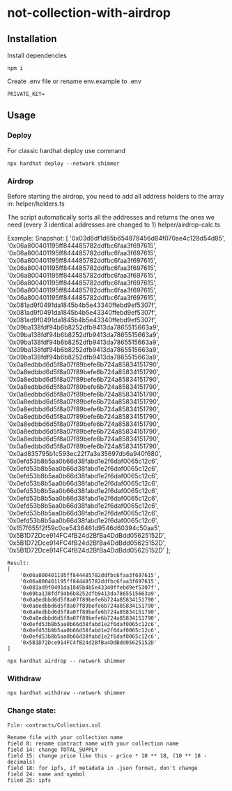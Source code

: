 # not-collection-with-airdrop

## Installation
Install dependencies

    npm i

Create .env file or rename env.example to .env 

    PRIVATE_KEY=

## Usage

### Deploy

For classic hardhat deploy use command

    npx hardhat deploy --network shimmer

### Airdrop

Before starting the airdrop, you need to add all address holders to the array in:
    helper/holders.ts

The script automatically sorts all the addresses and returns the ones we need (every 3 identical addresses are changed to 1)
    helper/airdrop-calc.ts

Example:
    Snapshot:
    [
        '0x03d6df1d65b654879456d84f070ae4c128d54d85', 
        '0x06a800401195ff844485782ddfbc6faa3f697615',
        '0x06a800401195ff844485782ddfbc6faa3f697615',
        '0x06a800401195ff844485782ddfbc6faa3f697615',
        '0x06a800401195ff844485782ddfbc6faa3f697615',
        '0x06a800401195ff844485782ddfbc6faa3f697615',
        '0x06a800401195ff844485782ddfbc6faa3f697615',
        '0x06a800401195ff844485782ddfbc6faa3f697615',
        '0x06a800401195ff844485782ddfbc6faa3f697615',
        '0x081ad9f0491da1845b4b5e43340ffebd9ef5307f',
        '0x081ad9f0491da1845b4b5e43340ffebd9ef5307f',
        '0x081ad9f0491da1845b4b5e43340ffebd9ef5307f',
        '0x09ba138fdf94b6b8252dfb9413da7865515663a9',
        '0x09ba138fdf94b6b8252dfb9413da7865515663a9',
        '0x09ba138fdf94b6b8252dfb9413da7865515663a9',
        '0x09ba138fdf94b6b8252dfb9413da7865515663a9',
        '0x09ba138fdf94b6b8252dfb9413da7865515663a9',
        '0x0a8edbbd6d5f8a07f89befe6b724a85834151790',
        '0x0a8edbbd6d5f8a07f89befe6b724a85834151790',
        '0x0a8edbbd6d5f8a07f89befe6b724a85834151790',
        '0x0a8edbbd6d5f8a07f89befe6b724a85834151790',
        '0x0a8edbbd6d5f8a07f89befe6b724a85834151790',
        '0x0a8edbbd6d5f8a07f89befe6b724a85834151790',
        '0x0a8edbbd6d5f8a07f89befe6b724a85834151790',
        '0x0a8edbbd6d5f8a07f89befe6b724a85834151790',
        '0x0a8edbbd6d5f8a07f89befe6b724a85834151790',
        '0x0a8edbbd6d5f8a07f89befe6b724a85834151790',
        '0x0a8edbbd6d5f8a07f89befe6b724a85834151790',
        '0x0a8edbbd6d5f8a07f89befe6b724a85834151790',
        '0x0ad835795b1c593ec22f7a3e35697db6a940f680',
        '0x0efd53b8b5aa0b66d38fabd1e2f6daf0065c12c6',
        '0x0efd53b8b5aa0b66d38fabd1e2f6daf0065c12c6',
        '0x0efd53b8b5aa0b66d38fabd1e2f6daf0065c12c6',
        '0x0efd53b8b5aa0b66d38fabd1e2f6daf0065c12c6',
        '0x0efd53b8b5aa0b66d38fabd1e2f6daf0065c12c6',
        '0x0efd53b8b5aa0b66d38fabd1e2f6daf0065c12c6',
        '0x0efd53b8b5aa0b66d38fabd1e2f6daf0065c12c6',
        '0x0efd53b8b5aa0b66d38fabd1e2f6daf0065c12c6',
        '0x0efd53b8b5aa0b66d38fabd1e2f6daf0065c12c6',
        '0x157f655f2f59c0ce5436461d9546d60394c50aa5',
        '0x5B1D72Dce914FC4fB24d2BfBa4DdBdd05625152D',
        '0x5B1D72Dce914FC4fB24d2BfBa4DdBdd05625152D',
        '0x5B1D72Dce914FC4fB24d2BfBa4DdBdd05625152D'
    ];

    Result:
    [
        '0x06a800401195ff844485782ddfbc6faa3f697615',
        '0x06a800401195ff844485782ddfbc6faa3f697615',
        '0x081ad9f0491da1845b4b5e43340ffebd9ef5307f',
        '0x09ba138fdf94b6b8252dfb9413da7865515663a9',
        '0x0a8edbbd6d5f8a07f89befe6b724a85834151790',
        '0x0a8edbbd6d5f8a07f89befe6b724a85834151790',
        '0x0a8edbbd6d5f8a07f89befe6b724a85834151790',
        '0x0a8edbbd6d5f8a07f89befe6b724a85834151790',
        '0x0efd53b8b5aa0b66d38fabd1e2f6daf0065c12c6',
        '0x0efd53b8b5aa0b66d38fabd1e2f6daf0065c12c6',
        '0x0efd53b8b5aa0b66d38fabd1e2f6daf0065c12c6',
        '0x5B1D72Dce914FC4fB24d2BfBa4DdBdd05625152D'
    ]

    npx hardhat airdrop -- network shimmer

### Withdraw

    npx hardhat withdraw --network shimmer

### Change state:

    File: contracts/Collection.sol

    Rename file with your collection name
    field 8: rename contract name with your collection name
    field 14: change TOTAL_SUPPLY
    field 15: change price like this - price * 10 ** 18, (10 ** 18 - decimals)
    field 18: for ipfs, if metadata in .json format, don't change
    field 24: name and symbol
    filed 25: ipfs
